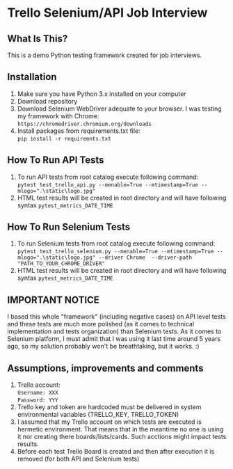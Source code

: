 Trello Selenium/API Job Interview
==============================

What Is This?
-------------

This is a demo Python testing framework created for job interviews.

Installation
---------------
1. Make sure you have Python 3.x installed on your computer
2. Download repository
3. Download Selenium WebDriver adequate to your browser. I was testing my framework with Chrome:  
`https://chromedriver.chromium.org/downloads`
3. Install packages from requirements.txt file:  
`pip install -r requiremnts.txt`

How To Run API Tests
---------------

1. To run API tests from root catalog execute following command:  
`pytest test_trello_api.py --menable=True --mtimestamp=True --mlogo=".\static\logo.jpg"`
2. HTML test results will be created in root directory and will have following syntax `pytest_metrics_DATE_TIME`

How To Run Selenium Tests
---------------

1. To run Selenium tests from root catalog execute following command:  
`pytest test_trello_selenium.py --menable=True --mtimestamp=True --mlogo=".\static\logo.jpg" --driver Chrome 
--driver-path "PATH_TO_YOUR_CHROME_DRIVER"`
2. HTML test results will be created in root directory and will have following syntax `pytest_metrics_DATE_TIME`

**IMPORTANT NOTICE**
-------

I based this whole "framework" (including negative cases) on API level tests and these tests are much more polished (as it comes to technical implementation and tests organization) than Selenium tests. 
As it comes to Selenium platform, I must admit that I was using it last time around 5 years ago, so my solution probably won't be breathtaking, but it works. :) 

Assumptions, improvements and comments
-------

1. Trello account:  
`Username: XXX`  
`Password: YYY`
2. Trello key and token are hardcoded must be delivered in system environmental variables (TRELLO_KEY, TRELLO_TOKEN)
3. I assumed that my Trello account on which tests are executed is hermetic environment. That means that in the 
meantime no one is using it nor creating there boards/lists/cards. Such acctions might impact tests results.
3. Before each test Trello Board is created and then after execution it is removed (for both API and Selenium tests)
